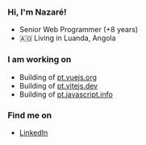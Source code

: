 ### Hi, I'm Nazaré!

- Senior Web Programmer (+8 years)
- 🇦🇴 Living in Luanda, Angola

### I am working on

- Building of [pt.vuejs.org](https://github.com/vuejs-translations/docs-pt)
- Building of [pt.vitejs.dev](https://github.com/vitejs/docs-pt)
- Building of [pt.javascript.info](https://github.com/javascript-tutorial/pt.javascript.info)


### Find me on

- [LinkedIn](https://linkedin.com/in/nazarepiedady)
